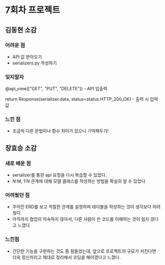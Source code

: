 # 7회차 프로젝트

## 김동현 소감

### 어려운 점
- API 값 받아오기
- serializers.py 작성하기

### 잊지말자
@api_view(["GET", "PUT", "DELETE"]) - API 입출력

return Response(serializer.data, status=status.HTTP_200_OK) - 출력 시 입력 값

### 느낀 점
- 조금씩 다른 문법이나 함수 차이가 있으니 기억해두기!

## 장효승 소감

### 새로 배운 점
- serializer를 통한 api 요청을 다시 복습할 수 있었다.
- N:M, 1:N 관계에 대해 모델 클래스를 작성하는 방법을 확실히 알 수 있었다

### 어려웠던 점
- 주어진 ERD를 보고 적절한 관계를 설정하며 테이블을 작성하는 것이 생각보다 어려웠다.
- 아직까지 협업이 익숙하지 않아서, 다른 사람이 쓴 코드를 이해하는 것이 쉽지 않다고 느꼈다

### 느낀점
- 간단한 기능을 구현하는 것도 좀 힘들었는데, 앞으로 프로젝트의 규모가 커진다면 더욱 정신차리고 제대로 정리해서 코딩을 해야겠다고 느꼈다.
